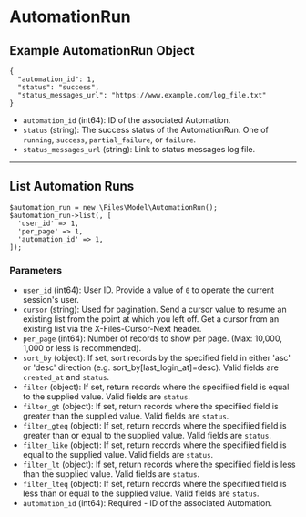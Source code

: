 # AutomationRun

## Example AutomationRun Object

```
{
  "automation_id": 1,
  "status": "success",
  "status_messages_url": "https://www.example.com/log_file.txt"
}
```

* `automation_id` (int64): ID of the associated Automation.
* `status` (string): The success status of the AutomationRun. One of `running`, `success`, `partial_failure`, or `failure`.
* `status_messages_url` (string): Link to status messages log file.

---

## List Automation Runs

```
$automation_run = new \Files\Model\AutomationRun();
$automation_run->list(, [
  'user_id' => 1,
  'per_page' => 1,
  'automation_id' => 1,
]);
```


### Parameters

* `user_id` (int64): User ID.  Provide a value of `0` to operate the current session's user.
* `cursor` (string): Used for pagination.  Send a cursor value to resume an existing list from the point at which you left off.  Get a cursor from an existing list via the X-Files-Cursor-Next header.
* `per_page` (int64): Number of records to show per page.  (Max: 10,000, 1,000 or less is recommended).
* `sort_by` (object): If set, sort records by the specified field in either 'asc' or 'desc' direction (e.g. sort_by[last_login_at]=desc). Valid fields are `created_at` and `status`.
* `filter` (object): If set, return records where the specifiied field is equal to the supplied value. Valid fields are `status`.
* `filter_gt` (object): If set, return records where the specifiied field is greater than the supplied value. Valid fields are `status`.
* `filter_gteq` (object): If set, return records where the specifiied field is greater than or equal to the supplied value. Valid fields are `status`.
* `filter_like` (object): If set, return records where the specifiied field is equal to the supplied value. Valid fields are `status`.
* `filter_lt` (object): If set, return records where the specifiied field is less than the supplied value. Valid fields are `status`.
* `filter_lteq` (object): If set, return records where the specifiied field is less than or equal to the supplied value. Valid fields are `status`.
* `automation_id` (int64): Required - ID of the associated Automation.
